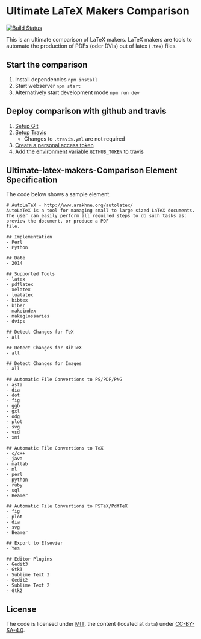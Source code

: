# Ultimate LaTeX Makers Comparison

[![Build 
Status](https://travis-ci.org/ultimate-comparisons/ultimate-deployment-tool-comparison.svg?branch=master)](https://travis-ci.org/ultimate-comparisons/ultimate-deployment-tool-comparison)

This is an ultimate comparison of LaTeX makers.
LaTeX makers are tools to automate the production of PDFs (oder DVIs) out of latex (`.tex`) files.

## Start the comparison

1. Install dependencies `npm install`
2. Start webserver `npm start`
3. Alternatively start development mode `npm run dev`

## Deploy comparison with github and travis

1. [Setup Git](https://help.github.com/articles/set-up-git/)
2. [Setup Travis](https://docs.travis-ci.com/user/getting-started/)
    - Changes to `.travis.yml` are not required
3. [Create a personal access token](https://help.github.com/articles/creating-a-personal-access-token-for-the-command-line/)
4. [Add the environment variable `GITHUB_TOKEN` to travis](https://docs.travis-ci.com/user/environment-variables#Defining-Variables-in-Repository-Settings)

## Ultimate-latex-makers-Comparison Element Specification

The code below shows a sample element.

    # AutoLaTeX - http://www.arakhne.org/autolatex/
    AutoLaTeX is a tool for managing small to large sized LaTeX documents. The user can easily perform all required steps to do such tasks as: preview the document, or produce a PDF 
    file.

    ## Implementation
    - Perl
    - Python

    ## Date
    - 2014

    ## Supported Tools
    - latex
    - pdflatex
    - xelatex
    - lualatex
    - bibtex
    - biber
    - makeindex
    - makeglossaries
    - dvips

    ## Detect Changes for TeX
    - all

    ## Detect Changes for BibTeX
    - all

    ## Detect Changes for Images
    - all

    ## Automatic File Convertions to PS/PDF/PNG
    - asta
    - dia
    - dot
    - fig
    - ggb
    - gxl
    - odg
    - plot
    - svg
    - vsd
    - xmi

    ## Automatic File Convertions to TeX
    - c/c++
    - java
    - matlab
    - ml
    - perl
    - python
    - ruby
    - sql
    - Beamer

    ## Automatic File Convertions to PSTeX/PdfTeX
    - fig
    - plot
    - dia
    - svg
    - Beamer

    ## Export to Elsevier
    - Yes

    ## Editor Plugins
    - Gedit3
    - Gtk3
    - Sublime Text 3
    - Gedit2
    - Sublime Text 2
    - Gtk2
## License

The code is licensed under [MIT], the content (located at `data`) under [CC-BY-SA-4.0].

  [MIT]: https://opensource.org/licenses/MIT
  [CC-BY-SA-4.0]: http://creativecommons.org/licenses/by-sa/4.0/
